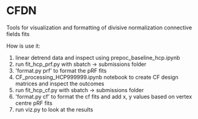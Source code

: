 # CFDN
Tools for visualization and formatting of divisive normalization connective fields fits

How is use it:

1) linear detrend data and inspect using prepoc_baseline_hcp.ipynb
2) run fit_hcp_prf.py with sbatch -> submissions folder
3) 'format.py prf' to format the pRF fits
4) CF_processing_HCP999999.ipynb notebook to create CF design matrices and inspect the outcomes
5) run fit_hcp_cf.py with sbatch -> submissions folder
6) 'format.py cf' to format the cf fits and add x, y values based on vertex centre pRF fits
7) run viz.py to look at the results
